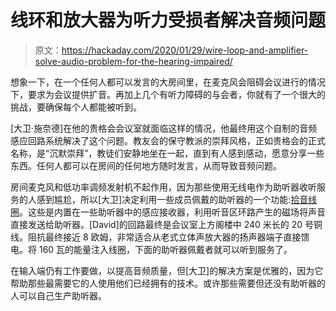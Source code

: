 # 线环和放大器为听力受损者解决音频问题

> 原文：<https://hackaday.com/2020/01/29/wire-loop-and-amplifier-solve-audio-problem-for-the-hearing-impaired/>

想象一下，在一个任何人都可以发言的大房间里，在麦克风会阻碍会议进行的情况下，要求为会议提供扩音。再加上几个有听力障碍的与会者，你就有了一个很大的挑战，要确保每个人都能被听到。

[大卫·施奈德]在他的贵格会会议室就面临这样的情况，他最终用这个自制的音频感应回路系统解决了这个问题。教友会的保守教派的崇拜风格，正如贵格会的正式名称，是“沉默崇拜”，教徒们安静地坐在一起，直到有人感到感动，愿意分享一些东西。任何人都可以在房间的任何地方随时发言，从而导致音频问题。

房间麦克风和低功率调频发射机不起作用，因为那些使用无线电作为助听器收听服务的人感到尴尬，所以[大卫]决定利用一些成员佩戴的助听器的一个功能:[拾音线圈](https://en.wikipedia.org/wiki/Audio_induction_loop)。这些是内置在一些助听器中的感应接收器，利用听音区环路产生的磁场将声音直接发送给助听器。[David]的回路最终是会议室上方阁楼中 240 米长的 20 号铜线。阻抗最终接近 8 欧姆，非常适合从老式立体声放大器的扬声器端子直接馈电。将 160 瓦的能量注入线圈，下面的助听器佩戴者就可以听到服务了。

在输入端仍有工作要做，以提高音频质量，但[大卫]的解决方案是优雅的，因为它帮助那些最需要它的人使用他们已经拥有的技术。或许那些需要但还没有助听器的人可以自己生产助听器。